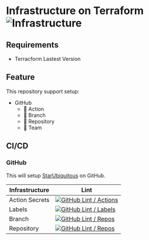 # Infrastructure on Terraform ![Infrastructure](https://img.shields.io/badge/Infrastructure-Terraform-blue?style=flat-square&logo=terraform&logoColor=white)

## Requirements
- Terracform Lastest Version

## Feature

This repository support setup:


- GitHub
  - 🚧 Action
  - 🚧 Branch
  - 🚧 Repository
  - 🚧 Team

## CI/CD

### GitHub
This will setup [StarUbiquitous](https://github.com/StarUbiquitous) on GitHub.

| Infrastructure | Lint                                                                                                                                                                                               |
|----------------|----------------------------------------------------------------------------------------------------------------------------------------------------------------------------------------------------|
| Action Secrets | [![GitHub Lint / Actions](https://github.com/StarUbiquitous/infra/actions/workflows/github-actions.yaml/badge.svg)](https://github.com/StarUbiquitous/infra/actions/workflows/github-actions.yaml) |
| Labels         | [![GitHub Lint / Labels](https://github.com/StarUbiquitous/infra/actions/workflows/github-labels.yaml/badge.svg)](https://github.com/StarUbiquitous/infra/actions/workflows/github-labels.yaml)    |
| Branch         | [![GitHub Lint / Repos](https://github.com/StarUbiquitous/infra/actions/workflows/github-repos.yaml/badge.svg)](https://github.com/StarUbiquitous/infra/actions/workflows/github-repos.yaml)       |
| Repository     | [![GitHub Lint / Repos](https://github.com/StarUbiquitous/infra/actions/workflows/github-repos.yaml/badge.svg)](https://github.com/StarUbiquitous/infra/actions/workflows/github-repos.yaml)       |
